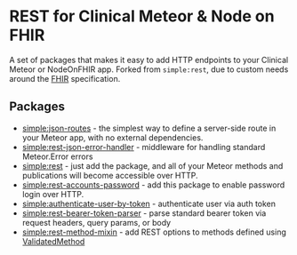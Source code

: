 # REST for Clinical Meteor & Node on FHIR

A set of packages that makes it easy to add HTTP endpoints to your Clinical Meteor or NodeOnFHIR app.  Forked from `simple:rest`, due to custom needs around the [FHIR](https://www.hl7.org/fhir/index.html) specification.  

## Packages

- [simple:json-routes](https://github.com/stubailo/meteor-rest/tree/master/packages/json-routes) - the simplest way to define a server-side route in your Meteor app, with no external dependencies.
- [simple:rest-json-error-handler](https://github.com/stubailo/meteor-rest/blob/master/packages/rest-json-error-handler/README.md) - middleware for handling standard Meteor.Error errors
- [simple:rest](https://github.com/stubailo/meteor-rest/blob/master/packages/rest/README.md) - just add the package, and all of your Meteor methods and publications will become accessible over HTTP.
- [simple:rest-accounts-password](https://github.com/stubailo/meteor-rest/blob/master/packages/rest-accounts-password/README.md) - add this package to enable password login over HTTP.
- [simple:authenticate-user-by-token](https://github.com/stubailo/meteor-rest/blob/master/packages/authenticate-user-by-token/README.md) - authenticate user via auth token
- [simple:rest-bearer-token-parser](https://github.com/stubailo/meteor-rest/blob/master/packages/rest-bearer-token-parser/README.md) - parse standard bearer token via request headers, query params, or body
- [simple:rest-method-mixin](https://github.com/stubailo/meteor-rest/blob/master/packages/rest-method-mixin/README.md) - add REST options to methods defined using [ValidatedMethod](https://github.com/meteor/validated-method)
